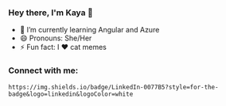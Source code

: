 ### Hey there, I'm Kaya 👋

- 🌱 I’m currently learning Angular and Azure 
- 😄 Pronouns: She/Her
- ⚡ Fun fact: I :heart: cat memes

### Connect with me:
	https://img.shields.io/badge/LinkedIn-0077B5?style=for-the-badge&logo=linkedin&logoColor=white
[linkedin]: https://www.linkedin.com/in/kaya-kumar-0a6151185/

